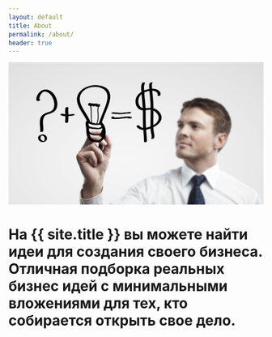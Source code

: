 ```yaml
---
layout: default
title: About
permalink: /about/
header: true
---
```


<img src="/images/business.jpg">
<h1>На {{ site.title }} вы можете найти идеи для создания своего бизнеса. Отличная подборка реальных бизнес идей с минимальными вложениями для тех, кто собирается открыть свое дело.</h1>

